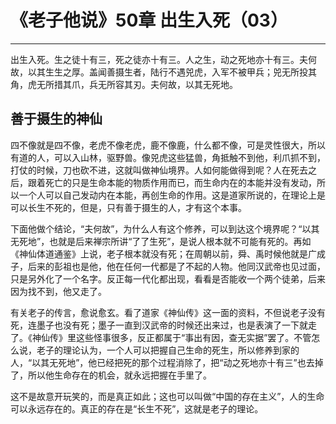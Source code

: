 # 《老子他说》50章 出生入死（03）

------

出生入死。生之徒十有三，死之徒亦十有三。人之生，动之死地亦十有三。夫何故，以其生生之厚。盖闻善摄生者，陆行不遇兕虎，入军不被甲兵；兕无所投其角，虎无所措其爪，兵无所容其刃。夫何故，以其无死地。

## 善于摄生的神仙

四不像就是四不像，老虎不像老虎，鹿不像鹿，什么都不像，可是灵性很大，所以有道的人，可以入山林，驱野兽。像兕虎这些猛兽，角抵触不到他，利爪抓不到，打仗的时候，刀也砍不进，这就叫做神仙境界。人如何能做得到呢？人在死去之后，跟着死亡的只是生命本能的物质作用而已，而生命内在的本能并没有发动，所以一个人可以自己发动内在本能，再创生命的作用。这是道家所说的，在理论上是可以长生不死的，但是，只有善于摄生的人，才有这个本事。

下面他做个结论，“夫何故”，为什么人有这个修养，可以到达这个境界呢？“以其无死地”，也就是后来禅宗所讲“了了生死”，是说人根本就不可能有死的。再如《神仙体道通鉴》上说，老子根本就没有死；在周朝以前，舜、禹时候他就是广成子，后来的彭祖也是他，他在任何一代都是了不起的人物。他同汉武帝也见过面，只是另外化了一个名字。反正每一代化都出现，看看是否能收一个两个徒弟，后来因为找不到，他又走了。

有关老子的传言，愈说愈玄。看了道家《神仙传》这一面的资料，不但说老子没有死，连墨子也没有死；墨子一直到汉武帝的时候还出来过，也是表演了一下就走了。《神仙传》里这些怪事很多，反正都属于“事出有因，查无实据”罢了。不管怎么说，老子的理论认为，一个人可以把握自己生命的死生，所以修养到家的人，“以其无死地”，他已经把死的那个过程消除了，把“动之死地亦十有三”也去掉了，所以他生命存在的机会，就永远把握在手里了。

这不是故意开玩笑的，而是真正如此；这也可以叫做“中国的存在主义”，人的生命可以永远存在的。真正的存在是“长生不死”，这就是老子的理论。